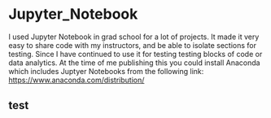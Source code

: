 # Jupyter_Notebook
I used Jupyter Notebook in grad school for a lot of projects. It made it very easy to share code with my instructors, and be able to isolate sections for testing. Since I have continued to use it for testing testing blocks of code or data analytics. At the time of me publishing this you could install Anaconda which includes Juptyer Notebooks from the following link: https://www.anaconda.com/distribution/

## test

